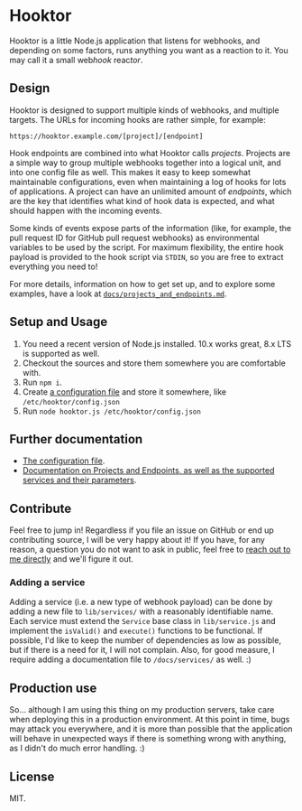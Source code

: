 Hooktor
=======

Hooktor is a little Node.js application that listens for webhooks, and depending on some factors, runs anything you want as a reaction to it. You may call it a small web*hook* reac*tor*.

Design
------

Hooktor is designed to support multiple kinds of webhooks, and multiple targets. The URLs for incoming hooks are rather simple, for example:

```
https://hooktor.example.com/[project]/[endpoint]
```

Hook endpoints are combined into what Hooktor calls *projects*. Projects are a simple way to group multiple webhooks together into a logical unit, and into one config file as well. This makes it easy to keep somewhat maintainable configurations, even when maintaining a log of hooks for lots of applications. A project can have an unlimited amount of *endpoints*, which are the key that identifies what kind of hook data is expected, and what should happen with the incoming events.

Some kinds of events expose parts of the information (like, for example, the pull request ID for GitHub pull request webhooks) as environmental variables to be used by the script. For maximum flexibility, the entire hook payload is provided to the hook script via `STDIN`, so you are free to extract everything you need to!

For more details, information on how to get set up, and to explore some examples, have a look at [`docs/projects_and_endpoints.md`](/docs/projects_and_endpoints.md).

Setup and Usage
---------------

1. You need a recent version of Node.js installed. 10.x works great, 8.x LTS is supported as well.
2. Checkout the sources and store them somewhere you are comfortable with.
3. Run `npm i`.
4. Create [a configuration file](/docs/config.md) and store it somewhere, like `/etc/hooktor/config.json`
5. Run `node hooktor.js /etc/hooktor/config.json`

Further documentation
---------------------

* [The configuration file](/docs/config.md).
* [Documentation on Projects and Endpoints, as well as the supported services and their parameters](/docs/projects_and_endpoints.md).

Contribute
----------

Feel free to jump in! Regardless if you file an issue on GitHub or end up contributing source, I will be very happy about it! If you have, for any reason, a question you do not want to ask in public, feel free to [reach out to me directly](https://schub.io/contact) and we'll figure it out.

### Adding a service

Adding a service (i.e. a new type of webhook payload) can be done by adding a new file to `lib/services/` with a reasonably identifiable name. Each service must extend the `Service` base class in `lib/service.js` and implement the `isValid()` and `execute()` functions to be functional. If possible, I'd like to keep the number of dependencies as low as possible, but if there is a need for it, I will not complain. Also, for good measure, I require adding a documentation file to `/docs/services/` as well. :)

Production use
--------------

So... although I am using this thing on my production servers, take care when deploying this in a production environment. At this point in time, bugs may attack you everywhere, and it is more than possible that the application will behave in unexpected ways if there is something wrong with anything, as I didn't do much error handling. :)

License
-------

MIT.
